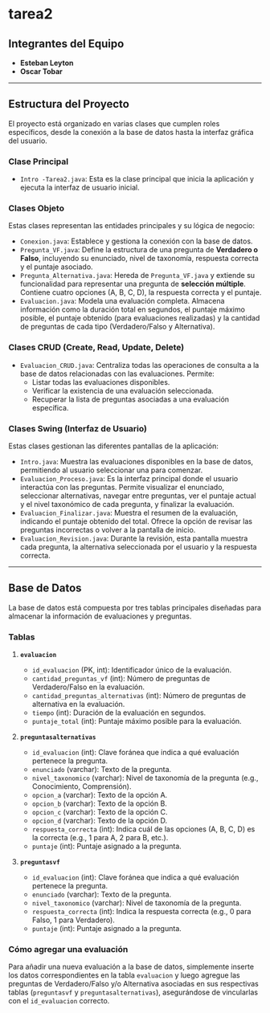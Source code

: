 # tarea2

## Integrantes del Equipo

* **Esteban Leyton**
* **Oscar Tobar**

---

## Estructura del Proyecto

El proyecto está organizado en varias clases que cumplen roles específicos, desde la conexión a la base de datos hasta la interfaz gráfica del usuario.

### Clase Principal

* `Intro -Tarea2.java`: Esta es la clase principal que inicia la aplicación y ejecuta la interfaz de usuario inicial.

### Clases Objeto

Estas clases representan las entidades principales y su lógica de negocio:

* `Conexion.java`: Establece y gestiona la conexión con la base de datos.
* `Pregunta_VF.java`: Define la estructura de una pregunta de **Verdadero o Falso**, incluyendo su enunciado, nivel de taxonomía, respuesta correcta y el puntaje asociado.
* `Pregunta_Alternativa.java`: Hereda de `Pregunta_VF.java` y extiende su funcionalidad para representar una pregunta de **selección múltiple**. Contiene cuatro opciones (A, B, C, D), la respuesta correcta y el puntaje.
* `Evaluacion.java`: Modela una evaluación completa. Almacena información como la duración total en segundos, el puntaje máximo posible, el puntaje obtenido (para evaluaciones realizadas) y la cantidad de preguntas de cada tipo (Verdadero/Falso y Alternativa).

### Clases CRUD (Create, Read, Update, Delete)

* `Evaluacion_CRUD.java`: Centraliza todas las operaciones de consulta a la base de datos relacionadas con las evaluaciones. Permite:
    * Listar todas las evaluaciones disponibles.
    * Verificar la existencia de una evaluación seleccionada.
    * Recuperar la lista de preguntas asociadas a una evaluación específica.

### Clases Swing (Interfaz de Usuario)

Estas clases gestionan las diferentes pantallas de la aplicación:

* `Intro.java`: Muestra las evaluaciones disponibles en la base de datos, permitiendo al usuario seleccionar una para comenzar.
* `Evaluacion_Proceso.java`: Es la interfaz principal donde el usuario interactúa con las preguntas. Permite visualizar el enunciado, seleccionar alternativas, navegar entre preguntas, ver el puntaje actual y el nivel taxonómico de cada pregunta, y finalizar la evaluación.
* `Evaluacion_Finalizar.java`: Muestra el resumen de la evaluación, indicando el puntaje obtenido del total. Ofrece la opción de revisar las preguntas incorrectas o volver a la pantalla de inicio.
* `Evaluacion_Revision.java`: Durante la revisión, esta pantalla muestra cada pregunta, la alternativa seleccionada por el usuario y la respuesta correcta.

---

## Base de Datos

La base de datos está compuesta por tres tablas principales diseñadas para almacenar la información de evaluaciones y preguntas.

### Tablas

1.  **`evaluacion`**
    * `id_evaluacion` (PK, int): Identificador único de la evaluación.
    * `cantidad_preguntas_vf` (int): Número de preguntas de Verdadero/Falso en la evaluación.
    * `cantidad_preguntas_alternativas` (int): Número de preguntas de alternativa en la evaluación.
    * `tiempo` (int): Duración de la evaluación en segundos.
    * `puntaje_total` (int): Puntaje máximo posible para la evaluación.

2.  **`preguntasalternativas`**
    * `id_evaluacion` (int): Clave foránea que indica a qué evaluación pertenece la pregunta.
    * `enunciado` (varchar): Texto de la pregunta.
    * `nivel_taxonomico` (varchar): Nivel de taxonomía de la pregunta (e.g., Conocimiento, Comprensión).
    * `opcion_a` (varchar): Texto de la opción A.
    * `opcion_b` (varchar): Texto de la opción B.
    * `opcion_c` (varchar): Texto de la opción C.
    * `opcion_d` (varchar): Texto de la opción D.
    * `respuesta_correcta` (int): Indica cuál de las opciones (A, B, C, D) es la correcta (e.g., 1 para A, 2 para B, etc.).
    * `puntaje` (int): Puntaje asignado a la pregunta.

3.  **`preguntasvf`**
    * `id_evaluacion` (int): Clave foránea que indica a qué evaluación pertenece la pregunta.
    * `enunciado` (varchar): Texto de la pregunta.
    * `nivel_taxonomico` (varchar): Nivel de taxonomía de la pregunta.
    * `respuesta_correcta` (int): Indica la respuesta correcta (e.g., 0 para Falso, 1 para Verdadero).
    * `puntaje` (int): Puntaje asignado a la pregunta.

### Cómo agregar una evaluación

Para añadir una nueva evaluación a la base de datos, simplemente inserte los datos correspondientes en la tabla `evaluacion` y luego agregue las preguntas de Verdadero/Falso y/o Alternativa asociadas en sus respectivas tablas (`preguntasvf` y `preguntasalternativas`), asegurándose de vincularlas con el `id_evaluacion` correcto.